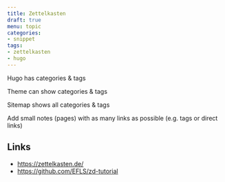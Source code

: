 ```yaml
---
title: Zettelkasten
draft: true
menu: topic
categories:
- snippet
tags:
- zettelkasten
- hugo
---
```


Hugo has categories & tags

Theme can show categories & tags

Sitemap shows all categories & tags

Add small notes (pages) with as many links as possible (e.g. tags or direct links)

## Links

- https://zettelkasten.de/
- https://github.com/EFLS/zd-tutorial
